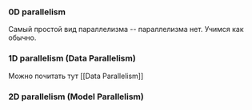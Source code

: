 ### 0D parallelism
Самый простой вид параллелизма -- параллелизма нет. Учимся как обычно.

### 1D parallelism (Data Parallelism)
Можно почитать тут [[Data Parallelism]]

### 2D parallelism (Model Parallelism)
